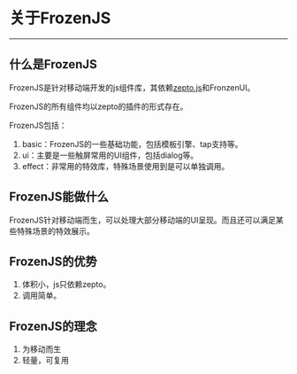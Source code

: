 # 关于FrozenJS

---

## 什么是FrozenJS

FrozenJS是针对移动端开发的js组件库，其依赖[zepto.js](http://zeptojs.com)和FronzenUI。

FrozenJS的所有组件均以zepto的插件的形式存在。

FrozenJS包括：
1. basic：FrozenJS的一些基础功能，包括模板引擎、tap支持等。
2. ui：主要是一些触屏常用的UI组件，包括dialog等。
3. effect：非常用的特效库，特殊场景使用到是可以单独调用。

## FrozenJS能做什么

FrozenJS针对移动端而生，可以处理大部分移动端的UI呈现。而且还可以满足某些特殊场景的特效展示。

## FrozenJS的优势

1. 体积小，js只依赖zepto。
2. 调用简单。

## FrozenJS的理念

1. 为移动而生
2. 轻量，可复用
